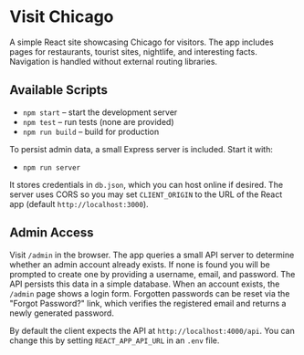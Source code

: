 # Visit Chicago

A simple React site showcasing Chicago for visitors. The app includes pages for restaurants, tourist sites, nightlife, and interesting facts. Navigation is handled without external routing libraries.

## Available Scripts

- `npm start` – start the development server
- `npm test` – run tests (none are provided)
- `npm run build` – build for production

To persist admin data, a small Express server is included. Start it with:

- `npm run server`

It stores credentials in `db.json`, which you can host online if desired.
The server uses CORS so you may set `CLIENT_ORIGIN` to the URL of the React
app (default `http://localhost:3000`).

## Admin Access

Visit `/admin` in the browser. The app queries a small API server to determine
whether an admin account already exists. If none is found you will be prompted
to create one by providing a username, email, and password. The API persists
this data in a simple database. When an account exists, the `/admin` page shows
a login form. Forgotten passwords can be reset via the "Forgot Password?" link,
which verifies the registered email and returns a newly generated password.

By default the client expects the API at `http://localhost:4000/api`. You can
change this by setting `REACT_APP_API_URL` in an `.env` file.
